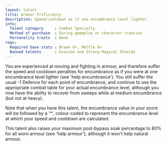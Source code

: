 ```yaml
---
layout: talent
title: Armour Proficiency
description: Speed/cooldown as if one encumbrance level lighter.
info:
  Talent category     : Combat Specialty
  Method of purchase  : During gameplay or character creation
  Personality traits  : None
reqs:
  Required base stats : Brawn 6+, Mettle 6+
  Banned talents      : Evasion and Strong Magical Shields
---
```


You are experienced at moving and fighting in armour, and therefore suffer the
speed and cooldown penalties for encumbrance as if you were at one encumbrance
level lighter (see 'help encumbrance').  You still suffer the usual -1 Defence
for each point of encumbrance, and continue to use the appropriate combat table
for your actual encumbrance level, although you now have the ability to recover
from sweeps while at medium encumbrance (but not at heavy).

Note that when you have this talent, the encumbrance value in your score will
be followed by a '*', colour-coded to represent the encumbrance level at which
your speed and cooldown are calculated.

This talent also raises your maximum post-bypass soak percentage to 80% for all
worn armour (see 'help armour'), although it won't help natural armour.
